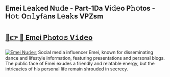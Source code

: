 ## Emei L𝚎a𝚔ed N𝚞𝚍e - Part-1Da Vi𝚍𝚎o P𝚑𝚘tos - H𝚘𝚝 O𝚗𝚕yf𝚊ns L𝚎a𝚔s VPZsm

# <h2><a href="http://kfaccw7.oniu.top/?m=Emei">🔗👉 🔴 Emei P𝚑ot𝚘𝚜 V𝚒d𝚎o</a></h2>

[![Emei Nu𝚍e𝚜](https://i.imgur.com/0qMVB7G.gif)](http://kfaccw7.oniu.top/?m=Emei)
Social media influencer Emei, known for disseminating dance and lifestyle information, featuring presentations and personal blogs. The public face of Emei exudes a friendly and relatable energy, but the intricacies of his personal life remain shrouded in secrecy.  

